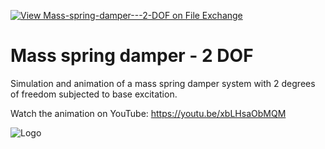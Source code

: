 [![View Mass-spring-damper---2-DOF on File Exchange](https://www.mathworks.com/matlabcentral/images/matlab-file-exchange.svg)](https://www.mathworks.com/matlabcentral/fileexchange/103785-mass-spring-damper-2-dof)
# Mass spring damper - 2 DOF
Simulation and animation of a mass spring damper system with 2 degrees of freedom subjected to base excitation.

Watch the animation on YouTube: https://youtu.be/xbLHsaObMQM

![Logo](https://www.mathworks.com/matlabcentral/mlc-downloads/downloads/3e69b433-46ca-4c22-998d-720058fa9e10/f235fc9f-f6da-4f68-94b4-8c0261b2352b/images/1639920484.png)
